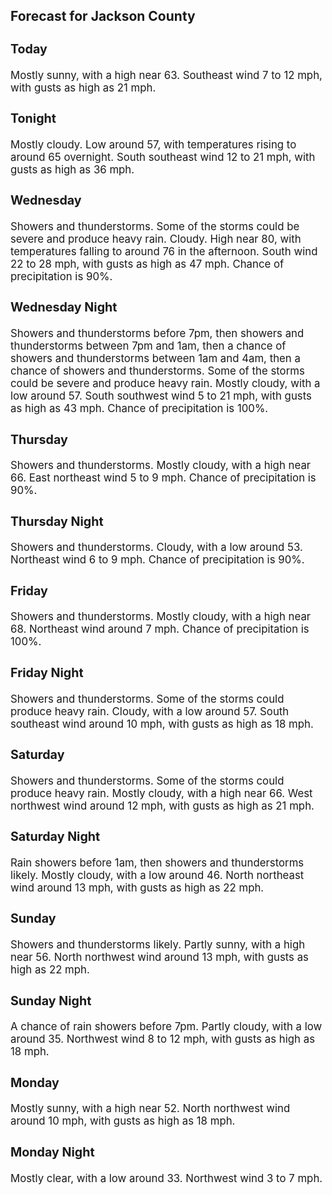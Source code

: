<div>
   <h2>Forecast for Jackson County</h2>
   <p>
      <div style="font-size:120%">
         <h3>Today</h3>Mostly sunny, with a high near 63. Southeast wind 7 to 12 mph, with gusts as high as 21 mph.<br></div>
   </p>
   <p>
      <div style="font-size:120%">
         <h3>Tonight</h3>Mostly cloudy. Low around 57, with temperatures rising to around 65 overnight. South southeast wind 12 to 21 mph, with gusts
         as high as 36 mph.<br></div>
   </p>
   <p>
      <div style="font-size:120%">
         <h3>Wednesday</h3>Showers and thunderstorms. Some of the storms could be severe and produce heavy rain. Cloudy. High near 80, with temperatures
         falling to around 76 in the afternoon. South wind 22 to 28 mph, with gusts as high as 47 mph. Chance of precipitation is 90%.<br></div>
   </p>
   <p>
      <div style="font-size:120%">
         <h3>Wednesday Night</h3>Showers and thunderstorms before 7pm, then showers and thunderstorms between 7pm and 1am, then a chance of showers and thunderstorms
         between 1am and 4am, then a chance of showers and thunderstorms. Some of the storms could be severe and produce heavy rain.
         Mostly cloudy, with a low around 57. South southwest wind 5 to 21 mph, with gusts as high as 43 mph. Chance of precipitation
         is 100%.<br></div>
   </p>
   <p>
      <div style="font-size:120%">
         <h3>Thursday</h3>Showers and thunderstorms. Mostly cloudy, with a high near 66. East northeast wind 5 to 9 mph. Chance of precipitation is
         90%.<br></div>
   </p>
   <p>
      <div style="font-size:120%">
         <h3>Thursday Night</h3>Showers and thunderstorms. Cloudy, with a low around 53. Northeast wind 6 to 9 mph. Chance of precipitation is 90%.<br></div>
   </p>
   <p>
      <div style="font-size:120%">
         <h3>Friday</h3>Showers and thunderstorms. Mostly cloudy, with a high near 68. Northeast wind around 7 mph. Chance of precipitation is 100%.<br></div>
   </p>
   <p>
      <div style="font-size:120%">
         <h3>Friday Night</h3>Showers and thunderstorms. Some of the storms could produce heavy rain. Cloudy, with a low around 57. South southeast wind
         around 10 mph, with gusts as high as 18 mph.<br></div>
   </p>
   <p>
      <div style="font-size:120%">
         <h3>Saturday</h3>Showers and thunderstorms. Some of the storms could produce heavy rain. Mostly cloudy, with a high near 66. West northwest
         wind around 12 mph, with gusts as high as 21 mph.<br></div>
   </p>
   <p>
      <div style="font-size:120%">
         <h3>Saturday Night</h3>Rain showers before 1am, then showers and thunderstorms likely. Mostly cloudy, with a low around 46. North northeast wind
         around 13 mph, with gusts as high as 22 mph.<br></div>
   </p>
   <p>
      <div style="font-size:120%">
         <h3>Sunday</h3>Showers and thunderstorms likely. Partly sunny, with a high near 56. North northwest wind around 13 mph, with gusts as high
         as 22 mph.<br></div>
   </p>
   <p>
      <div style="font-size:120%">
         <h3>Sunday Night</h3>A chance of rain showers before 7pm. Partly cloudy, with a low around 35. Northwest wind 8 to 12 mph, with gusts as high as
         18 mph.<br></div>
   </p>
   <p>
      <div style="font-size:120%">
         <h3>Monday</h3>Mostly sunny, with a high near 52. North northwest wind around 10 mph, with gusts as high as 18 mph.<br></div>
   </p>
   <p>
      <div style="font-size:120%">
         <h3>Monday Night</h3>Mostly clear, with a low around 33. Northwest wind 3 to 7 mph.<br></div>
   </p>
</div>